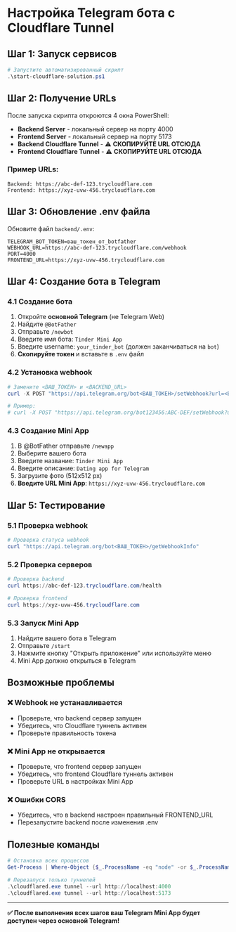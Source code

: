 # Настройка Telegram бота с Cloudflare Tunnel

## Шаг 1: Запуск сервисов

```powershell
# Запустите автоматизированный скрипт
.\start-cloudflare-solution.ps1
```

## Шаг 2: Получение URLs

После запуска скрипта откроются 4 окна PowerShell:
- **Backend Server** - локальный сервер на порту 4000
- **Frontend Server** - локальный сервер на порту 5173  
- **Backend Cloudflare Tunnel** - ⚠️ **СКОПИРУЙТЕ URL ОТСЮДА**
- **Frontend Cloudflare Tunnel** - ⚠️ **СКОПИРУЙТЕ URL ОТСЮДА**

### Пример URLs:
```
Backend: https://abc-def-123.trycloudflare.com
Frontend: https://xyz-uvw-456.trycloudflare.com
```

## Шаг 3: Обновление .env файла

Обновите файл `backend/.env`:
```env
TELEGRAM_BOT_TOKEN=ваш_токен_от_botfather
WEBHOOK_URL=https://abc-def-123.trycloudflare.com/webhook
PORT=4000
FRONTEND_URL=https://xyz-uvw-456.trycloudflare.com
```

## Шаг 4: Создание бота в Telegram

### 4.1 Создание бота
1. Откройте **основной Telegram** (не Telegram Web)
2. Найдите `@BotFather`
3. Отправьте `/newbot`
4. Введите имя бота: `Tinder Mini App`
5. Введите username: `your_tinder_bot` (должен заканчиваться на `bot`)
6. **Скопируйте токен** и вставьте в `.env` файл

### 4.2 Установка webhook
```powershell
# Замените <ВАШ_ТОКЕН> и <BACKEND_URL>
curl -X POST "https://api.telegram.org/bot<ВАШ_ТОКЕН>/setWebhook?url=<BACKEND_URL>/webhook"

# Пример:
# curl -X POST "https://api.telegram.org/bot123456:ABC-DEF/setWebhook?url=https://abc-def-123.trycloudflare.com/webhook"
```

### 4.3 Создание Mini App
1. В @BotFather отправьте `/newapp`
2. Выберите вашего бота
3. Введите название: `Tinder Mini App`
4. Введите описание: `Dating app for Telegram`
5. Загрузите фото (512x512 px)
6. **Введите URL Mini App**: `https://xyz-uvw-456.trycloudflare.com`

## Шаг 5: Тестирование

### 5.1 Проверка webhook
```powershell
# Проверка статуса webhook
curl "https://api.telegram.org/bot<ВАШ_ТОКЕН>/getWebhookInfo"
```

### 5.2 Проверка серверов
```powershell
# Проверка backend
curl https://abc-def-123.trycloudflare.com/health

# Проверка frontend
curl https://xyz-uvw-456.trycloudflare.com
```

### 5.3 Запуск Mini App
1. Найдите вашего бота в Telegram
2. Отправьте `/start`
3. Нажмите кнопку "Открыть приложение" или используйте меню
4. Mini App должно открыться в Telegram

## Возможные проблемы

### ❌ Webhook не устанавливается
- Проверьте, что backend сервер запущен
- Убедитесь, что Cloudflare туннель активен
- Проверьте правильность токена

### ❌ Mini App не открывается
- Проверьте, что frontend сервер запущен
- Убедитесь, что frontend Cloudflare туннель активен
- Проверьте URL в настройках Mini App

### ❌ Ошибки CORS
- Убедитесь, что в backend настроен правильный FRONTEND_URL
- Перезапустите backend после изменения .env

## Полезные команды

```powershell
# Остановка всех процессов
Get-Process | Where-Object {$_.ProcessName -eq "node" -or $_.ProcessName -eq "cloudflared"} | Stop-Process -Force

# Перезапуск только туннелей
.\cloudflared.exe tunnel --url http://localhost:4000
.\cloudflared.exe tunnel --url http://localhost:5173
```

---

**✅ После выполнения всех шагов ваш Telegram Mini App будет доступен через основной Telegram!**